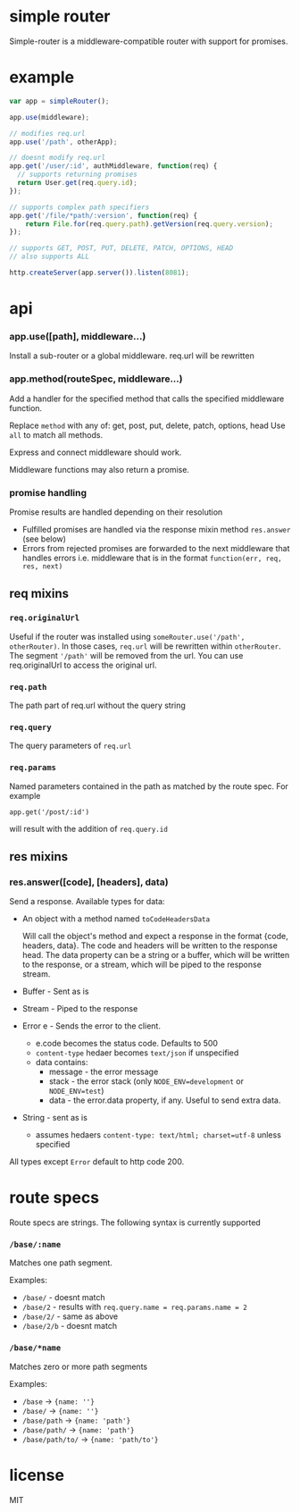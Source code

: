 # simple router

Simple-router is a middleware-compatible router with support for promises.

# example

```js
var app = simpleRouter();

app.use(middleware);

// modifies req.url
app.use('/path', otherApp);

// doesnt modify req.url
app.get('/user/:id', authMiddleware, function(req) {
  // supports returning promises
  return User.get(req.query.id);
});

// supports complex path specifiers
app.get('/file/*path/:version', function(req) {
    return File.for(req.query.path).getVersion(req.query.version);
});

// supports GET, POST, PUT, DELETE, PATCH, OPTIONS, HEAD
// also supports ALL

http.createServer(app.server()).listen(8081);

```

# api

### app.use([path], middleware...)

Install a sub-router or a global middleware. req.url will be rewritten


### app.method(routeSpec, middleware...)

Add a handler for the specified method that calls the specified middleware 
function.

Replace `method` with any of: get, post, put, delete, patch, options, head
Use `all` to match all methods.

Express and connect middleware should work.

Middleware functions may also return a promise. 

### promise handling

Promise results are handled depending on their resolution
* Fulfilled promises are handled via the response mixin method `res.answer` (see below)
* Errors from rejected promises are forwarded to the next middleware that handles errors i.e. middleware that is in the format `function(err, req, res, next)`

## req mixins

### `req.originalUrl` 

Useful if the router was installed using `someRouter.use('/path', otherRouter)`.
In those cases, `req.url` will be rewritten within `otherRouter`. The segment 
`'/path'` will be removed from the url. You can use req.originalUrl to access 
the original url.

### `req.path`

The path part of req.url without the query string

### `req.query`

The query parameters of `req.url`

### `req.params`

Named parameters contained in the path as matched by the route spec. 
For example

`app.get('/post/:id')`

will result with the addition of `req.query.id`

## res mixins

### res.answer([code], [headers], data)

Send a response. Available types for data:

* An object with a method named `toCodeHeadersData`
  
  Will call the object's method and expect a response in the format {code, headers, data}. The code
  and headers will be written to the response head. The data property can be a string or a buffer, which
  will be written to the response, or a stream, which will be piped to the response stream.

* Buffer - Sent as is
* Stream - Piped to the response
* Error e - Sends the error to the client. 
  * e.code becomes the status code. Defaults to 500 
  * `content-type` hedaer becomes `text/json` if unspecified
  * data contains:
    * message - the error message
    * stack - the error stack (only `NODE_ENV=development` or `NODE_ENV=test`)
    * data - the error.data property, if any. Useful to send extra data.
* String - sent as is
  * assumes hedaers `content-type: text/html; charset=utf-8` unless specified

All types except `Error` default to http code 200.


# route specs

Route specs are strings. The following syntax is currently supported

### `/base/:name` 

Matches one path segment. 

Examples: 
* `/base/` - doesnt match
* `/base/2` - results with `req.query.name = req.params.name = 2`
* `/base/2/` - same as above 
* `/base/2/b` - doesnt match

### `/base/*name`

Matches zero or more path segments

Examples:
* `/base` -> `{name: ''}`
* `/base/` -> `{name: ''}`
* `/base/path` -> `{name: 'path'}`
* `/base/path/` -> `{name: 'path'}`
* `/base/path/to/` -> `{name: 'path/to'}`

# license

MIT

